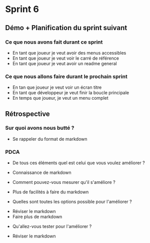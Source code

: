 # Sprint 6

## Démo + Planification du sprint suivant

### Ce que nous avons fait durant ce sprint
- En tant que joueur je veut avoir des menus accessibles
- En tant que joueur je veut voir le carré de référence
- En tant que joueur je veut avoir un readme general

### Ce que nous allons faire durant le prochain sprint
- En tan que joueur je veut voir un écran titre
- En tant que développeur je veut finir la boucle principale
- En temps que joueur, je veut un menu complet

## Rétrospective

### Sur quoi avons nous butté ?
- Se rappeler du format de markdown

### PDCA
* De tous ces éléments quel est celui que vous voulez améliorer ?
- Connaissance de markdown
* Comment pouvez-vous mesurer qu'il s'améliore ?
- Plus de facilités à faire du markdown
* Quelles sont toutes les options possible pour l'améliorer ?
- Réviser le markdown
- Faire plus de markdown
* Qu'allez-vous tester pour l'améliorer ?
- Réviser le markdown

